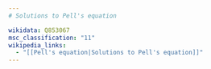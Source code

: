 ```yaml
---
# Solutions to Pell's equation

wikidata: Q853067
msc_classification: "11"
wikipedia_links:
  - "[[Pell's equation|Solutions to Pell's equation]]"
---
```

